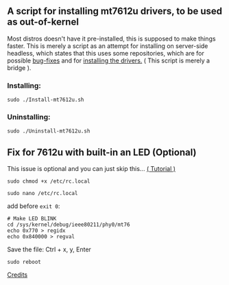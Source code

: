 ## A script for installing mt7612u drivers, to be used as out-of-kernel

Most distros doesn't have it pre-installed, this is supposed to make things faster.
This is merely a script as an attempt for installing on server-side headless, which states that this uses some repositories, which are for possible [bug-fixes](https://github.com/morrownr/7612u) and for [installing the drivers.](https://github.com/morrownr/USB-WiFi/blob/main/home/How_to_Install_Firmware_for_Mediatek_based_USB_WiFi_adapters.md) ( This script is merely a bridge ).

### Installing:

```
sudo ./Install-mt7612u.sh
```

### Uninstalling:

```
sudo ./Uninstall-mt7612u.sh
```

## Fix for 7612u with built-in an LED (Optional)

This issue is optional and you can just skip this... [( Tutorial )](https://github.com/morrownr/7612u)

```
sudo chmod +x /etc/rc.local

sudo nano /etc/rc.local
```

add before `exit 0`:

```
# Make LED BLINK
cd /sys/kernel/debug/ieee80211/phy0/mt76
echo 0x770 > regidx
echo 0x840000 > regval
```

Save the file: Ctrl + x, y, Enter

```
sudo reboot
```

[Credits](https://github.com/morrownr)
